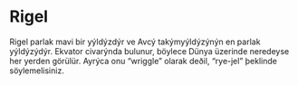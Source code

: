 # Rigel

Rigel parlak mavi bir yýldýzdýr ve Avcý takýmyýldýzýnýn en parlak yýldýzýdýr.
Ekvator civarýnda bulunur, böylece Dünya üzerinde neredeyse her yerden görülür.
Ayrýca onu “wriggle” olarak deðil, “rye-jel” þeklinde söylemelisiniz.
